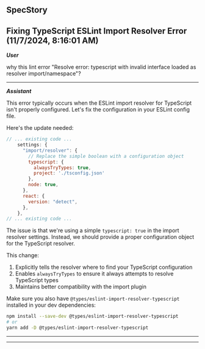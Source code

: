 ## SpecStory

## Fixing TypeScript ESLint Import Resolver Error (11/7/2024, 8:16:01 AM)

_**User**_

why this lint error "Resolve error: typescript with invalid interface loaded as resolver  import/namespace"?

---

_**Assistant**_

This error typically occurs when the ESLint import resolver for TypeScript isn't properly configured. Let's fix the configuration in your ESLint config file.

Here's the update needed:

```mjs:eslint.config.mjs
// ... existing code ...
    settings: {
      "import/resolver": {
        // Replace the simple boolean with a configuration object
        typescript: {
          alwaysTryTypes: true,
          project: './tsconfig.json'
        },
        node: true,
      },
      react: {
        version: "detect",
      },
    },
// ... existing code ...
```

The issue is that we're using a simple `typescript: true` in the import resolver settings. Instead, we should provide a proper configuration object for the TypeScript resolver.

This change:
1. Explicitly tells the resolver where to find your TypeScript configuration
2. Enables `alwaysTryTypes` to ensure it always attempts to resolve TypeScript types
3. Maintains better compatibility with the import plugin

Make sure you also have `@types/eslint-import-resolver-typescript` installed in your dev dependencies:

```bash
npm install --save-dev @types/eslint-import-resolver-typescript
# or
yarn add -D @types/eslint-import-resolver-typescript
```

---



---

